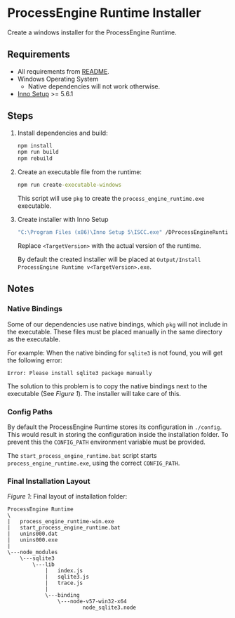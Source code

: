 # ProcessEngine Runtime Installer

Create a windows installer for the ProcessEngine Runtime.

## Requirements

- All requirements from [README](../README.md).
- Windows Operating System
  - Native dependencies will not work otherwise.
- [Inno Setup](http://www.jrsoftware.org/isinfo.php) >= 5.6.1

## Steps

1. Install dependencies and build:

    ```bat
    npm install
    npm run build
    npm rebuild
    ```

1. Create an executable file from the runtime:

    ```bat
    npm run create-executable-windows
    ```

    This script will use `pkg` to create the `process_engine_runtime.exe`
    executable.

1. Create installer with Inno Setup

    ```bat
    "C:\Program Files (x86)\Inno Setup 5\ISCC.exe" /DProcessEngineRuntimeVersion=<TargetVersion> installer\inno-installer.iss
    ```

    Replace `<TargetVersion>` with the actual version of the runtime.

    By default the created installer will be placed at
    `Output/Install ProcessEngine Runtime v<TargetVersion>.exe`.

## Notes

### Native Bindings

Some of our dependencies use native bindings, which `pkg` will not include in
the executable. These files must be placed manually in the same directory as
the executable.

For example: When the native binding for `sqlite3` is not found, you will get
the following error:

```
Error: Please install sqlite3 package manually
```

The solution to this problem is to copy the native bindings next to the
executable (See _Figure 1_). The installer will take care of this.

### Config Paths

By default the ProcessEngine Runtime stores its configuration in `./config`.
This would result in storing the configuration inside the installation folder.
To prevent this the `CONFIG_PATH` environment variable must be provided.

The `start_process_engine_runtime.bat` script starts `process_engine_runtime.exe`,
using the correct `CONFIG_PATH`.

### Final Installation Layout

_Figure 1_: Final layout of installation folder:
```
ProcessEngine Runtime
\
|   process_engine_runtime-win.exe
|   start_process_engine_runtime.bat
|   unins000.dat
|   unins000.exe
|
\---node_modules
    \---sqlite3
        \---lib
            |   index.js
            |   sqlite3.js
            |   trace.js
            |
            \---binding
                \---node-v57-win32-x64
                        node_sqlite3.node
```
